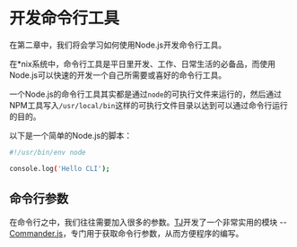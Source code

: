 # 开发命令行工具

在第二章中，我们将会学习如何使用Node.js开发命令行工具。

在*nix系统中，命令行工具是平日里开发、工作、日常生活的必备品，而使用Node.js可以快速的开发一个自己所需要或喜好的命令行工具。

一个Node.js的命令行工具其实都是通过`node`的可执行文件来运行的，然后通过NPM工具写入`/usr/local/bin`这样的可执行文件目录以达到可以通过命令行运行的目的。

以下是一个简单的Node.js的脚本：

```sh
#!/usr/bin/env node

console.log('Hello CLI');
```

## 命令行参数

在命令行之中，我们往往需要加入很多的参数。[TJ](https://github.com/tj)开发了一个非常实用的模块 -- [Commander.js](https://github.com/tj/commander.js)，专门用于获取命令行参数，从而方便程序的编写。

